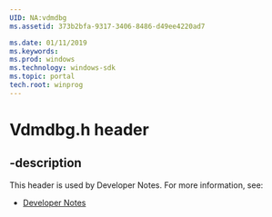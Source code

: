 ```yaml
---
UID: NA:vdmdbg
ms.assetid: 373b2bfa-9317-3406-8486-d49ee4220ad7

ms.date: 01/11/2019
ms.keywords: 
ms.prod: windows
ms.technology: windows-sdk
ms.topic: portal
tech.root: winprog
---
```


# Vdmdbg.h header


## -description


This header is used by Developer Notes. For more information, see:

- [Developer Notes](../_winprog/index.md)


